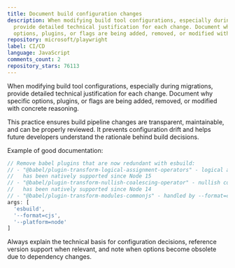 ```yaml
---
title: Document build configuration changes
description: When modifying build tool configurations, especially during migrations,
  provide detailed technical justification for each change. Document why specific
  options, plugins, or flags are being added, removed, or modified with concrete reasoning.
repository: microsoft/playwright
label: CI/CD
language: JavaScript
comments_count: 2
repository_stars: 76113
---
```


When modifying build tool configurations, especially during migrations, provide detailed technical justification for each change. Document why specific options, plugins, or flags are being added, removed, or modified with concrete reasoning.

This practice ensures build pipeline changes are transparent, maintainable, and can be properly reviewed. It prevents configuration drift and helps future developers understand the rationale behind build decisions.

Example of good documentation:
```javascript
// Remove babel plugins that are now redundant with esbuild:
// - "@babel/plugin-transform-logical-assignment-operators" - logical assignment 
//   has been natively supported since Node 15
// - "@babel/plugin-transform-nullish-coalescing-operator" - nullish coalescing 
//   has been natively supported since Node 14  
// - "@babel/plugin-transform-modules-commonjs" - handled by --format=cjs flag
args: [
  'esbuild',
  '--format=cjs',
  '--platform=node'
]
```

Always explain the technical basis for configuration decisions, reference version support when relevant, and note when options become obsolete due to dependency changes.